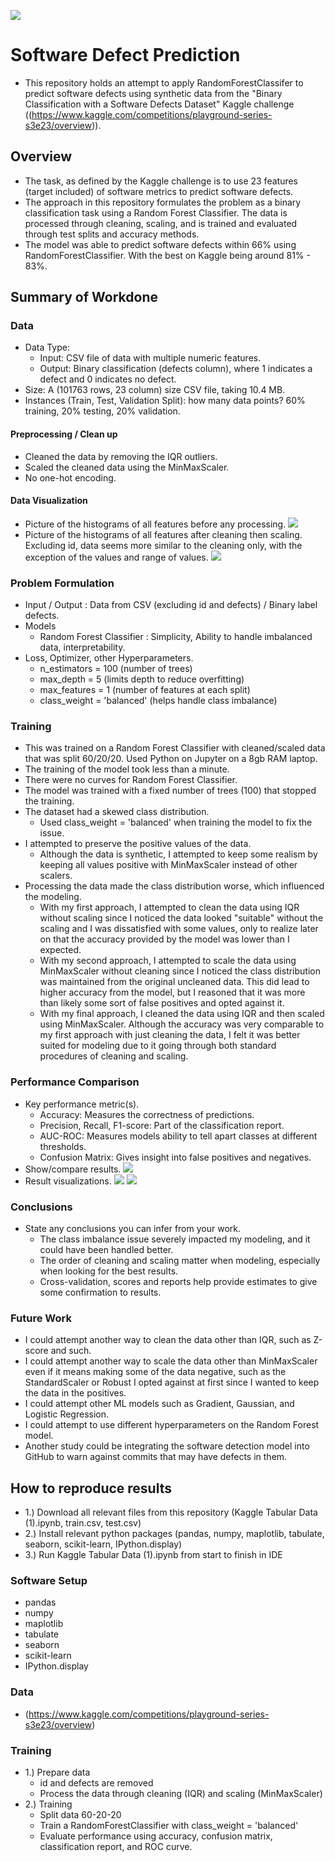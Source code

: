 ![](UTA-DataScience-Logo.png)

# Software Defect Prediction

* This repository holds an attempt to apply RandomForestClassifer to predict software defects using synthetic data from the "Binary Classification with a Software Defects Dataset" Kaggle challenge
((https://www.kaggle.com/competitions/playground-series-s3e23/overview)). 

## Overview

* The task, as defined by the Kaggle challenge is to use 23 features (target included) of software metrics to predict software defects.
* The approach in this repository formulates the problem as a binary classification task using a Random Forest Classifier. The data is processed through cleaning, scaling, and is trained and evaluated through test splits and accuracy methods.
* The model was able to predict software defects within 66% using RandomForestClassifier. With the best on Kaggle being around 81% - 83%.  

## Summary of Workdone

### Data

* Data Type: 
  * Input: CSV file of data with multiple numeric features.
  * Output: Binary classification (defects column), where 1 indicates a defect and 0 indicates no defect.
* Size: A (101763 rows, 23 column) size CSV file, taking 10.4 MB.
* Instances (Train, Test, Validation Split): how many data points? 60% training, 20% testing, 20% validation.

#### Preprocessing / Clean up

* Cleaned the data by removing the IQR outliers.
* Scaled the cleaned data using the MinMaxScaler.
* No one-hot encoding.

#### Data Visualization


* Picture of the histograms of all features before any processing.
  ![](https://github.com/jasaraujo/DATA-3402_Kaggle_Project/blob/main/trainBeforePic.png)
* Picture of the histograms of all features after cleaning then scaling. Excluding id, data seems more similar to the cleaning only, with the exception of the values and range of values.
  ![](https://github.com/jasaraujo/DATA-3402_Kaggle_Project/blob/main/scaleBeforeCleanPic.png)

### Problem Formulation

* Input / Output : Data from CSV (excluding id and defects) / Binary label defects.
* Models
  * Random Forest Classifier : Simplicity, Ability to handle imbalanced data, interpretability. 
* Loss, Optimizer, other Hyperparameters.
  * n_estimators = 100 (number of trees)
  * max_depth = 5 (limits depth to reduce overfitting)
  * max_features = 1 (number of features at each split)
  * class_weight = 'balanced' (helps handle class imbalance)

### Training

* This was trained on a Random Forest Classifier with cleaned/scaled data that was split 60/20/20. Used Python on Jupyter on a 8gb RAM laptop.
* The training of the model took less than a minute.
* There were no curves for Random Forest Classifier.
* The model was trained with a fixed number of trees (100) that stopped the training.
* The dataset had a skewed class distribution.
  * Used class_weight = 'balanced' when training the model to fix the issue.
* I attempted to preserve the positive values of the data.
  * Although the data is synthetic, I attempted to keep some realism by keeping all values positive with MinMaxScaler instead of other scalers. 
* Processing the data made the class distribution worse, which influenced the modeling.
  * With my first approach, I attempted to clean the data using IQR without scaling since I noticed the data looked "suitable" without the scaling and I was dissatisfied with some values,
    only to realize later on that the accuracy provided by the model was lower than I expected.
  * With my second approach, I attempted to scale the data using MinMaxScaler without cleaning since I noticed the class distribution was maintained from the original uncleaned data.
    This did lead to higher accuracy from the model, but I reasoned that it was more than likely some sort of false positives and opted against it.
  * With my final approach, I cleaned the data using IQR and then scaled using MinMaxScaler. Although the accuracy was very comparable to my first approach with just cleaning the data,
    I felt it was better suited for modeling due to it going through both standard procedures of cleaning and scaling.  

### Performance Comparison

* Key performance metric(s).
  * Accuracy: Measures the correctness of predictions.
  * Precision, Recall, F1-score: Part of the classification report.
  * AUC-ROC: Measures models ability to tell apart classes at different thresholds.
  * Confusion Matrix: Gives insight into false positives and negatives.
* Show/compare results.
![](https://github.com/jasaraujo/DATA-3402_Kaggle_Project/blob/main/tableFeatures.png)
* Result visualizations.
![](https://github.com/jasaraujo/DATA-3402_Kaggle_Project/blob/main/scaleBeforeROC.png)
![](https://github.com/jasaraujo/DATA-3402_Kaggle_Project/blob/main/conf.png)

### Conclusions

* State any conclusions you can infer from your work.
  * The class imbalance issue severely impacted my modeling, and it could have been handled better.
  * The order of cleaning and scaling matter when modeling, especially when looking for the best results.
  * Cross-validation, scores and reports help provide estimates to give some confirmation to results.

### Future Work

* I could attempt another way to clean the data other than IQR, such as Z-score and such.
* I could attempt another way to scale the data other than MinMaxScaler even if it means making some of the data negative,
  such as the StandardScaler or Robust I opted against at first since I wanted to keep the data in the positives.
* I could attempt other ML models such as Gradient, Gaussian, and Logistic Regression.
* I could attempt to use different hyperparameters on the Random Forest model.
* Another study could be integrating the software detection model into GitHub to warn against commits that may have defects in them. 

## How to reproduce results

* 1.) Download all relevant files from this repository (Kaggle Tabular Data (1).ipynb, train.csv, test.csv)
* 2.) Install relevant python packages (pandas, numpy, maplotlib, tabulate, seaborn, scikit-learn, IPython.display)
* 3.) Run Kaggle Tabular Data (1).ipynb from start to finish in IDE

### Software Setup
* pandas
* numpy
* maplotlib
* tabulate
* seaborn
* scikit-learn
* IPython.display

### Data

* (https://www.kaggle.com/competitions/playground-series-s3e23/overview)

### Training

* 1.) Prepare data
  * id and defects are removed
  * Process the data through cleaning (IQR) and scaling (MinMaxScaler)
* 2.) Training
  * Split data 60-20-20
  * Train a RandomForestClassifier with class_weight = 'balanced'
  * Evaluate performance using accuracy, confusion matrix, classification report, and ROC curve.




